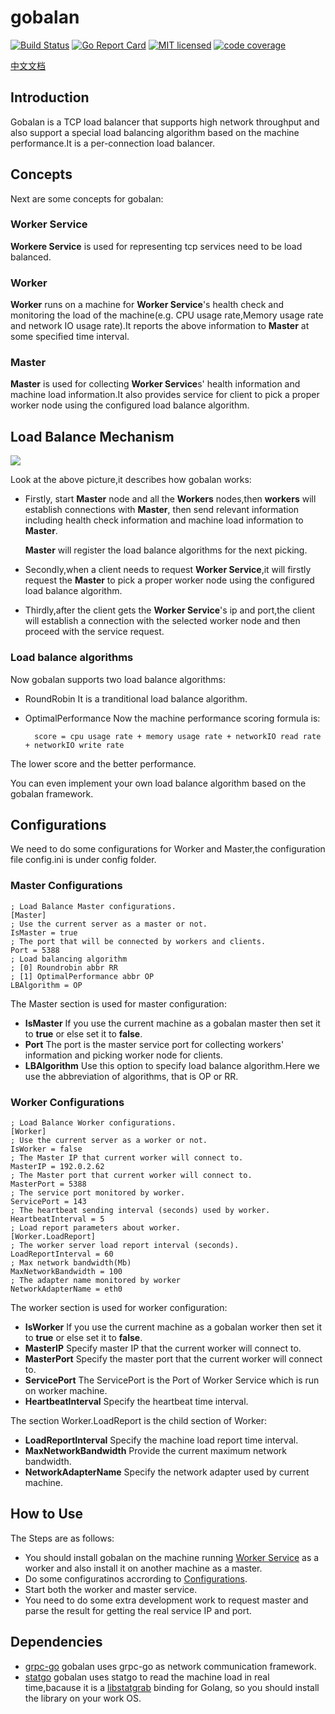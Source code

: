 # gobalan

[![Build Status][1]][2] [![Go Report Card][3]][4] [![MIT licensed][5]][6] [![code coverage][7]][8] 
 
[1]: https://travis-ci.org/harlanc/gobalan.svg?branch=master
[2]: https://travis-ci.org/harlanc/gobalan
[3]: https://goreportcard.com/badge/github.com/harlanc/gobalan
[4]: https://goreportcard.com/report/github.com/harlanc/gobalan
[5]: https://img.shields.io/badge/license-MIT-blue.svg
[6]: LICENSE
[7]: https://codecov.io/gh/harlanc/gobalan/branch/master/graph/badge.svg
[8]: https://codecov.io/gh/harlanc/gobalan

[中文文档](https://github.com/harlanc/gobalan/blob/master/README_CN.md)

## Introduction

Gobalan is a TCP load balancer that supports high network throughput and also support a special load balancing algorithm based on the machine performance.It is a per-connection load balancer.


## Concepts

Next are some concepts for gobalan:

### Worker Service

**Workere Service** is used for representing tcp services need to be load balanced.


### Worker

**Worker** runs on a machine for **Worker Service**'s health check and monitoring the load of the machine(e.g. CPU usage rate,Memory usage rate and network IO usage rate).It reports the above information to **Master** at some specified time interval.

### Master

**Master** is used for collecting **Worker Service**s' health information and machine load information.It also provides service for client to pick a proper worker node using the configured load balance algorithm.

## Load Balance Mechanism

![](http://qiniu.harlanc.vip/2.9.2020_3:20:19.png)

Look at the above picture,it describes how gobalan works:

- Firstly, start **Master** node and all the **Workers** nodes,then **workers** will establish connections with **Master**, then send relevant information including health check information and machine load information to **Master**.

    **Master** will register the load balance algorithms for the next picking.
  
- Secondly,when a client needs to request **Worker Service**,it will firstly request the **Master** to pick a proper worker node using the configured load balance algorithm.

- Thirdly,after the client gets the **Worker Service**'s ip and port,the client will establish a connection with the selected worker node and then proceed with the service request. 

### Load balance algorithms

Now gobalan supports two load balance algorithms:

- RoundRobin It is a tranditional load balance algorithm.
- OptimalPerformance
Now the machine performance scoring formula is:

        score = cpu usage rate + memory usage rate + networkIO read rate + networkIO write rate
The lower score and the better performance.

You can even implement your own load balance algorithm based on the gobalan framework.

## Configurations

We need to do some configurations for Worker and Master,the configuration file config.ini is under config folder.

### Master Configurations

    ; Load Balance Master configurations.
    [Master]
    ; Use the current server as a master or not.
    IsMaster = true
    ; The port that will be connected by workers and clients.
    Port = 5388
    ; Load balancing algorithm
    ; [0] Roundrobin abbr RR
    ; [1] OptimalPerformance abbr OP
    LBAlgorithm = OP

The Master section is used for master configuration:

- **IsMaster** If you use the current machine as a gobalan master then set it to **true** or else set it to **false**.
- **Port** The port is the master service port for collecting workers' information and picking worker node for clients. 
- **LBAlgorithm** Use this option to specify load balance algorithm.Here we use the abbreviation of algorithms, that is OP or RR.

### Worker Configurations

    ; Load Balance Worker configurations.
    [Worker]
    ; Use the current server as a worker or not.
    IsWorker = false
    ; The Master IP that current worker will connect to.
    MasterIP = 192.0.2.62
    ; The Master port that current worker will connect to.
    MasterPort = 5388 
    ; The service port monitored by worker. 
    ServicePort = 143
    ; The heartbeat sending interval (seconds) used by worker.
    HeartbeatInterval = 5
    ; Load report parameters about worker.
    [Worker.LoadReport]
    ; The worker server load report interval (seconds).
    LoadReportInterval = 60
    ; Max network bandwidth(Mb)
    MaxNetworkBandwidth = 100
    ; The adapter name monitored by worker
    NetworkAdapterName = eth0
The worker section is used for worker configuration:

- **IsWorker** If you use the current machine as a gobalan worker then set it to **true** or else set it to **false**.
- **MasterIP** Specify master IP that the current worker will connect to.
- **MasterPort** Specify the master port that the current worker will connect to.
- **ServicePort** The ServicePort is the Port of Worker Service which is run on worker machine.
- **HeartbeatInterval** Specify the heartbeat time interval.

The section Worker.LoadReport is the child section of Worker:

- **LoadReportInterval** Specify the machine load report time interval.
- **MaxNetworkBandwidth** Provide the current maximum network bandwidth.
- **NetworkAdapterName** Specify the network adapter used by current machine.

## How to Use 

The Steps are as follows:

- You should install gobalan on the machine running [Worker Service](https://github.com/harlanc/gobalan#worker-service) as a worker and also install it on another machine as a master.
- Do some configuratinos accrording to [Configurations](https://github.com/harlanc/gobalan#configurations).
- Start both the worker and master service.
- You need to do some extra development work to request master and parse the result for getting the real service IP and port.


## Dependencies

- [grpc-go](https://github.com/grpc/grpc-go) gobalan uses grpc-go as network communication framework.
- [statgo](https://github.com/akhenakh/statgo) gobalan uses statgo to read the machine load in real time,bacause it is a [libstatgrab](http://www.i-scream.org/libstatgrab/) binding for Golang, so you should install the library on your work OS.









